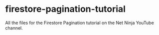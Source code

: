 # firestore-pagination-tutorial
All the files for the Firestore Pagination tutorial on the Net Ninja YouTube channel.

